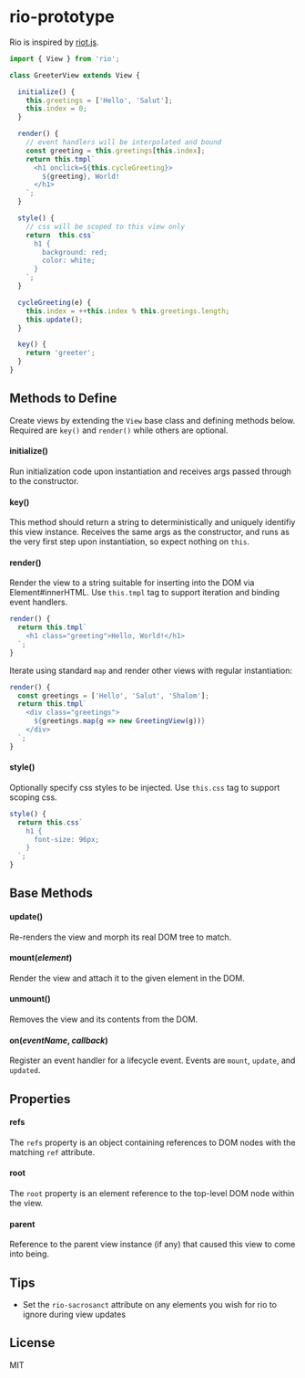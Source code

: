 # rio-prototype

Rio is inspired by <a href="http://riotjs.com/">riot.js</a>.

```javascript
import { View } from 'rio';

class GreeterView extends View {

  initialize() {
    this.greetings = ['Hello', 'Salut'];
    this.index = 0;
  }

  render() {
    // event handlers will be interpolated and bound
    const greeting = this.greetings[this.index];
    return this.tmpl`
      <h1 onclick=${this.cycleGreeting}>
        ${greeting}, World!
      </h1>
    `;
  }

  style() {
    // css will be scoped to this view only
    return  this.css`
      h1 {
        background: red;
        color: white;
      }
    `;
  }

  cycleGreeting(e) {
    this.index = ++this.index % this.greetings.length;
    this.update();
  }

  key() {
    return 'greeter';
  }
}
```

## Methods to Define

Create views by extending the `View` base class and defining methods below.  Required are `key()` and `render()` while others are optional.

#### initialize()

Run initialization code upon instantiation and receives args passed through to the constructor.

#### key()

This method should return a string to deterministically and uniquely identifiy this view instance.  Receives the same args as the constructor, and runs as the very first step upon instantiation, so expect nothing on `this`.

#### render()

Render the view to a string suitable for inserting into the DOM via Element#innerHTML.  Use `this.tmpl` tag to support iteration and binding event handlers.

```javascript
render() {
  return this.tmpl`
    <h1 class="greeting">Hello, World!</h1>
  `;
}
```

Iterate using standard `map` and render other views with regular instantiation:

```javascript
render() {
  const greetings = ['Hello', 'Salut', 'Shalom'];
  return this.tmpl`
    <div class="greetings">
      ${greetings.map(g => new GreetingView(g))}
    </div>  
  `;
}
```


#### style()

Optionally specify css styles to be injected.  Use `this.css` tag to support scoping css.

```javascript
style() {
  return this.css`
    h1 {
      font-size: 96px;
    }
  `;
}
```

## Base Methods

#### update()

Re-renders the view and morph its real DOM tree to match.

#### mount(_element_)

Render the view and attach it to the given element in the DOM.

#### unmount()

Removes the view and its contents from the DOM.

#### on(_eventName_, _callback_)

Register an event handler for a lifecycle event.  Events are `mount`, `update`, and `updated`.

## Properties

#### refs

The `refs` property is an object containing references to DOM nodes with the matching `ref` attribute.

#### root

The `root` property is an element reference to the top-level DOM node within the view.

#### parent

Reference to the parent view instance (if any) that caused this view to come into being. 

## Tips

- Set the `rio-sacrosanct` attribute on any elements you wish for rio to ignore during view updates
## License
MIT

